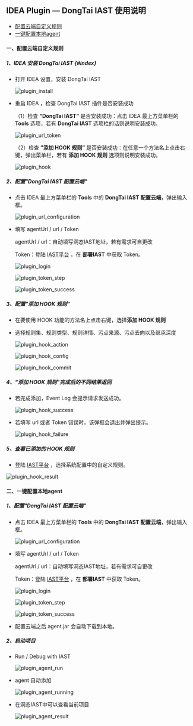 ##  IDEA Plugin — DongTai IAST 使用说明

* [配置云端自定义规则](#11111)
* [一键配置本地agent](#22222)

<h4 id="11111">一、配置云端自定义规则</h3>

#####  1、IDEA 安装 DongTai IAST {#index}

- 打开 IDEA 设置，安装 DongTai IAST
  
  ![plugin_install](../../doc/assets/features/plugin_install.png)

- 重启 IDEA ，检查 DongTai IAST 插件是否安装成功

  （1）检查 **“DongTai IAST”** 是否安装成功：点击 IDEA 最上方菜单栏的 **Tools** 选项，若有 **DongTai IAST** 选项栏的话则说明安装成功。
  
   ![plugin_url_token](../../doc/assets/features/plugin_url_token.png)
  
  （2）检查 **”添加 HOOK 规则”** 是否安装成功：在任意一个方法名上点击右键，弹出菜单栏，若有 **添加 HOOK 规则** 选项则说明安装成功。
  
  ![plugin_hook](../../doc/assets/features/plugin_hook.png)

#####  2、配置"DongTai IAST 配置云端"

- 点击 IDEA 最上方菜单栏的 **Tools** 中的 **DongTai IAST 配置云端**，弹出输入框。
  
  ![plugin_url_configuration](../assets/features/plugin_url_configs.png)

- 填写 agentUrl / url / Token
  
  agentUrl / url：自动填写洞态IAST地址，若有需求可自更改
  
  Token：登陆 [IAST平台](https://iast.huoxian.cn/login) ，在 **部署IAST** 中获取 Token。
  
  ![plugin_login](../../doc/assets/features/plugin_login.png)
  
  ![plugin_token_step](../../doc/assets/features/plugin_token_step.png)
  
  ![plugin_token_success](../../doc/assets/features/plugin_token_success.png)

#####  3、配置"添加 HOOK 规则"

- 在要使用 HOOK 功能的方法名上点击右键，选择**添加 HOOK 规则**

- 选择规则集、规则类型、规则详情、污点来源、污点去向以及继承深度
    
    ![plugin_hook_action](../../doc/assets/features/plugin_hook_action.png)
    
    ![plugin_hook_config](../../doc/assets/features/plugin_hook_config.png)
    
    ![plugin_hook_commit](../../doc/assets/features/plugin_hook_commit.png)

#####  4、"添加 HOOK 规则"完成后的不同结果返回

- 若完成添加，Event Log 会提示请求发送成功。
  
  ![plugin_hook_success](../../doc/assets/features/plugin_hook_success.png)
  
- 若填写 url 或者 Token 错误时，该弹框会退出并弹出提示。
  
  ![plugin_hook_failure](../../doc/assets/features/plugin_hook_failure.png)

#####  5、查看已添加的 HOOK 规则
  
 - 登陆 [IAST平台](https://iast.huoxian.cn/login) ，选择系统配置中的自定义规则。 

  ![plugin_hook_result](../../doc/assets/features/plugin_hook_result.png)

<h4 id="22222">二、一键配置本地agent</h3>

#####  1、配置"DongTai IAST 配置云端"

- 点击 IDEA 最上方菜单栏的 **Tools** 中的 **DongTai IAST 配置云端**，弹出输入框。

  ![plugin_url_configuration](../assets/features/plugin_url_configs.png)

- 填写 agentUrl / url / Token

  agentUrl / url：自动填写洞态IAST地址，若有需求可自更改

  Token：登陆 [IAST平台](https://iast.huoxian.cn/login) ，在 **部署IAST** 中获取 Token。

  ![plugin_login](../../doc/assets/features/plugin_login.png)

  ![plugin_token_step](../../doc/assets/features/plugin_token_step.png)

  ![plugin_token_success](../../doc/assets/features/plugin_token_success.png)

- 配置云端之后 agent.jar 会自动下载到本地。

#####  2、启动项目

- Run / Debug with IAST

  ![plugin_agent_run](../../doc/assets/features/plugin_run_debug.png)
  
- agent 自动添加
  
  ![plugin_agent_running](../../doc/assets/features/plugin_agent_running.png)
  
- 在洞态IAST中可以查看当前项目
  
  ![plugin_agent_result](../../doc/assets/features/plugin_agent_result.png)











  
